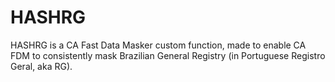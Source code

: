 # HASHRG
HASHRG is a CA Fast Data Masker custom function, made to enable CA FDM to consistently mask Brazilian General Registry (in Portuguese Registro Geral, aka RG).
